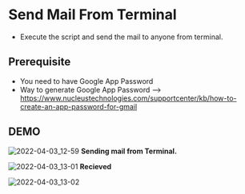 
# Send Mail From Terminal

- Execute the script and send the mail to anyone from terminal.

## Prerequisite
- You need to have Google App Password
- Way to generate Google App Password --> https://www.nucleustechnologies.com/supportcenter/kb/how-to-create-an-app-password-for-gmail

## DEMO
![2022-04-03_12-59](https://user-images.githubusercontent.com/89995906/161416740-fcbf4ad8-b8de-4ef3-9273-727db4c3dec5.png)
  **Sending mail from Terminal.**

![2022-04-03_13-01](https://user-images.githubusercontent.com/89995906/161416747-a5543a7c-f391-4138-9805-cfee413ea2c7.png)
**Recieved**

![2022-04-03_13-02](https://user-images.githubusercontent.com/89995906/161416748-0b663786-3307-4c93-a635-646337dec3c8.png)

